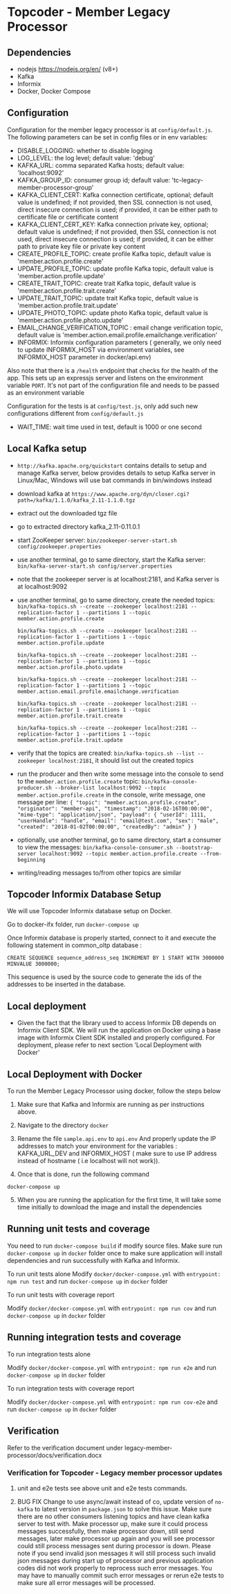 # Topcoder - Member Legacy Processor 

## Dependencies

- nodejs https://nodejs.org/en/ (v8+)
- Kafka
- Informix
- Docker, Docker Compose

## Configuration

Configuration for the member legacy processor is at `config/default.js`.
The following parameters can be set in config files or in env variables:
- DISABLE_LOGGING: whether to disable logging
- LOG_LEVEL: the log level; default value: 'debug'
- KAFKA_URL: comma separated Kafka hosts; default value: 'localhost:9092'
- KAFKA_GROUP_ID: consumer group id; default value: 'tc-legacy-member-processor-group'
- KAFKA_CLIENT_CERT: Kafka connection certificate, optional; default value is undefined;
    if not provided, then SSL connection is not used, direct insecure connection is used;
    if provided, it can be either path to certificate file or certificate content
- KAFKA_CLIENT_CERT_KEY: Kafka connection private key, optional; default value is undefined;
    if not provided, then SSL connection is not used, direct insecure connection is used;
    if provided, it can be either path to private key file or private key content
- CREATE_PROFILE_TOPIC: create profile Kafka topic, default value is 'member.action.profile.create'
- UPDATE_PROFILE_TOPIC: update profile Kafka topic, default value is 'member.action.profile.update'
- CREATE_TRAIT_TOPIC: create trait Kafka topic, default value is 'member.action.profile.trait.create'
- UPDATE_TRAIT_TOPIC: update trait Kafka topic, default value is 'member.action.profile.trait.update'
- UPDATE_PHOTO_TOPIC: update photo Kafka topic, default value is 'member.action.profile.photo.update'
- EMAIL_CHANGE_VERIFICATION_TOPIC : email change verification topic, default value is 'member.action.email.profile.emailchange.verification'
- INFORMIX: Informix configuration parameters ( generally, we only need to update INFORMIX_HOST via environment variables, see INFORMIX_HOST parameter in docker/api.env)

Also note that there is a `/health` endpoint that checks for the health of the app. This sets up an expressjs server and listens on the environment variable `PORT`. It's not part of the configuration file and needs to be passed as an environment variable

Configuration for the tests is at `config/test.js`, only add such new configurations different from `config/default.js` 
- WAIT_TIME: wait time used in test, default is 1000 or one second

## Local Kafka setup

- `http://kafka.apache.org/quickstart` contains details to setup and manage Kafka server,
  below provides details to setup Kafka server in Linux/Mac, Windows will use bat commands in bin/windows instead
- download kafka at `https://www.apache.org/dyn/closer.cgi?path=/kafka/1.1.0/kafka_2.11-1.1.0.tgz`
- extract out the downloaded tgz file
- go to extracted directory kafka_2.11-0.11.0.1
- start ZooKeeper server:
  `bin/zookeeper-server-start.sh config/zookeeper.properties`
- use another terminal, go to same directory, start the Kafka server:
  `bin/kafka-server-start.sh config/server.properties`
- note that the zookeeper server is at localhost:2181, and Kafka server is at localhost:9092
- use another terminal, go to same directory, create the needed topics:
  `bin/kafka-topics.sh --create --zookeeper localhost:2181 --replication-factor 1 --partitions 1 --topic member.action.profile.create`

  `bin/kafka-topics.sh --create --zookeeper localhost:2181 --replication-factor 1 --partitions 1 --topic member.action.profile.update`

  `bin/kafka-topics.sh --create --zookeeper localhost:2181 --replication-factor 1 --partitions 1 --topic member.action.profile.photo.update`

  `bin/kafka-topics.sh --create --zookeeper localhost:2181 --replication-factor 1 --partitions 1 --topic member.action.email.profile.emailchange.verification`

  `bin/kafka-topics.sh --create --zookeeper localhost:2181 --replication-factor 1 --partitions 1 --topic member.action.profile.trait.create`

  `bin/kafka-topics.sh --create --zookeeper localhost:2181 --replication-factor 1 --partitions 1 --topic member.action.profile.trait.update`

- verify that the topics are created:
  `bin/kafka-topics.sh --list --zookeeper localhost:2181`,
  it should list out the created topics
- run the producer and then write some message into the console to send to the `member.action.profile.create` topic:
  `bin/kafka-console-producer.sh --broker-list localhost:9092 --topic member.action.profile.create`
  in the console, write message, one message per line:
  `{ "topic": "member.action.profile.create", "originator": "member-api", "timestamp": "2018-02-16T00:00:00", "mime-type": "application/json", "payload": { "userId": 1111, "userHandle": "handle", "email": "email@test.com", "sex": "male", "created": "2018-01-02T00:00:00", "createdBy": "admin" } }`
- optionally, use another terminal, go to same directory, start a consumer to view the messages:
  `bin/kafka-console-consumer.sh --bootstrap-server localhost:9092 --topic member.action.profile.create --from-beginning`
- writing/reading messages to/from other topics are similar


## Topcoder Informix Database Setup
We will use Topcoder Informix database setup on Docker.

Go to docker-ifx folder, run `docker-compose up`

Once Informix database is properly started, connect to it and execute the following statement in common_oltp database :

`CREATE SEQUENCE sequence_address_seq INCREMENT BY 1 START WITH 3000000 MINVALUE 3000000;`

This sequence is used by the source code to generate the ids of the addresses to be inserted in the database.



## Local deployment
- Given the fact that the library used to access Informix DB depends on Informix Client SDK.
We will run the application on Docker using a base image with Informix Client SDK installed and properly configured.
For deployment, please refer to next section 'Local Deployment with Docker'

## Local Deployment with Docker

To run the Member Legacy Processor using docker, follow the steps below

1. Make sure that Kafka and Informix are running as per instructions above.

2. Navigate to the directory `docker`

3. Rename the file `sample.api.env` to `api.env` And properly update the IP addresses to match your environment for the variables : KAFKA_URL_DEV and INFORMIX_HOST ( make sure to use IP address instead of hostname ( i.e localhost will not work)).

4. Once that is done, run the following command

```
docker-compose up
```

5. When you are running the application for the first time, It will take some time initially to download the image and install the dependencies


## Running unit tests and coverage
You need to run `docker-compose build` if modify source files.
Make sure run `docker-compose up` in `docker` folder once to make sure application will install dependencies and run successfully with Kafka and Informix.

To run unit tests alone
Modify `docker/docker-compose.yml` with `entrypoint: npm run test` and run `docker-compose up` in `docker` folder

To run unit tests with coverage report

Modify `docker/docker-compose.yml` with `entrypoint: npm run cov` and run `docker-compose up` in `docker` folder

## Running integration tests and coverage

To run integration tests alone

Modify `docker/docker-compose.yml` with `entrypoint: npm run e2e` and run `docker-compose up` in `docker` folder


To run integration tests with coverage report

Modify `docker/docker-compose.yml` with `entrypoint: npm run cov-e2e` and run `docker-compose up` in `docker` folder

## Verification
Refer to the verification document under legacy-member-processor/docs/verification.docx


### Verification for Topcoder - Legacy member processor updates
1. unit and e2e tests
see above unit and e2e tests commands.

2. BUG FIX
Change to use async/await instead of co, update version of `no-kafka` to latest version in `package.json` to solve this issue.
Make sure there are no other consumers listening topics and have clean kafka server to test with.
Make processor up, make sure it could process messages successfully, then make processor down, still send messages, later make processor up again and you will see processor could still process messages sent during processor is down.
Please note if you send invalid json messages it will still process such invalid json messages during start up of processor and previous application codes did not work properly to reprocess such error messages.
You may have to manually commit such error messages or rerun e2e tests to make sure all error messages will be processed.